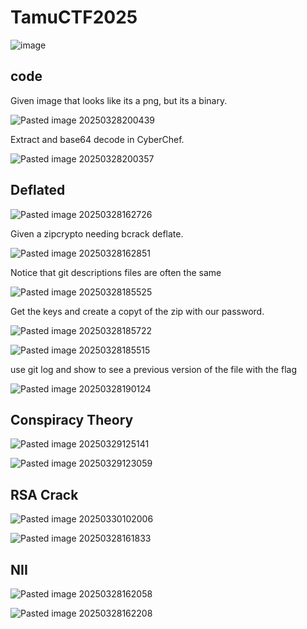 # TamuCTF2025

![image](https://github.com/user-attachments/assets/4c5e7c69-7811-4b9d-9641-8ed99686ea34)


## code

Given image that looks like its a png, but its a binary.

![Pasted image 20250328200439](https://github.com/user-attachments/assets/ad9b9fa9-a3af-45b8-8eee-63bc407b9cd7)

Extract and base64 decode in CyberChef.

![Pasted image 20250328200357](https://github.com/user-attachments/assets/f6f9b7a5-d746-43da-a02d-d5dca32fa64b)


## Deflated


![Pasted image 20250328162726](https://github.com/user-attachments/assets/6d52b0f2-b858-4933-a404-9bf13542ee5a)

Given a zipcrypto needing bcrack deflate. 

![Pasted image 20250328162851](https://github.com/user-attachments/assets/7569efe2-3eb4-48a6-b196-e8017e1322ed)

Notice that git descriptions files are often the same

![Pasted image 20250328185525](https://github.com/user-attachments/assets/36b9e018-aa39-407d-b2e4-022bee23b5fb)

Get the keys and create a copyt of the zip with our password.

![Pasted image 20250328185722](https://github.com/user-attachments/assets/d96482f6-4bb3-467b-8918-e02a21ae5edf)


![Pasted image 20250328185515](https://github.com/user-attachments/assets/2a9fb8e3-c773-402b-a0f1-565266ec52ab)

use git log and show to see a previous version of the file with the flag

![Pasted image 20250328190124](https://github.com/user-attachments/assets/68ddb30d-370d-4522-b31a-f5857c626136)

## Conspiracy Theory



![Pasted image 20250329125141](https://github.com/user-attachments/assets/0641d960-c07a-41ba-be06-21988b5fc3d2)



![Pasted image 20250329123059](https://github.com/user-attachments/assets/419a81f6-a78f-4638-b5d1-c595ac8b4261)


## RSA Crack

![Pasted image 20250330102006](https://github.com/user-attachments/assets/aa4ed23c-ac6a-4ef5-876a-4cbb7b93b8ac)

![Pasted image 20250328161833](https://github.com/user-attachments/assets/7084f4f6-179a-434f-9e50-40be27445f71)


## NII

![Pasted image 20250328162058](https://github.com/user-attachments/assets/206cafa0-2372-47ff-bb22-03cff4a79bcc)


![Pasted image 20250328162208](https://github.com/user-attachments/assets/aefacd19-58cf-4fcb-80fa-5719a1264196)






